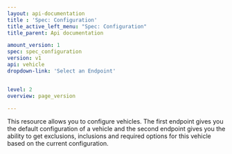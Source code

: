 ```yaml
---
layout: api-documentation
title : 'Spec: Configuration'
title_active_left_menu: "Spec: Configuration"
title_parent: Api documentation

amount_version: 1
spec: spec_configuration
version: v1
api: vehicle
dropdown-link: 'Select an Endpoint'


level: 2
overview: page_version

---
```


<div class="info-message">
 This resource allows you to configure vehicles. The first endpoint gives you the default configuration of a vehicle and the second endpoint gives you the ability to get exclusions, inclusions and required options for this vehicle based on the current configuration.
</div>

